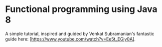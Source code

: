 # Functional programming using Java 8

A simple tutorial, inspired and guided by Venkat Subramanian's fantastic guide here:
[https://www.youtube.com/watch?v=Ee5t_EGjv0A].